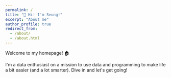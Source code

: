 ```yaml
---
permalink: /
title: "🙌 Hi! I'm Seung!"
excerpt: "About me"
author_profile: true
redirect_from: 
  - /about/
  - /about.html
---
```


Welcome to my homepage! 🏠

I'm a data enthusiast on a mission to use data and programming to make life a bit easier (and a lot smarter).
Dive in and let's get going!

